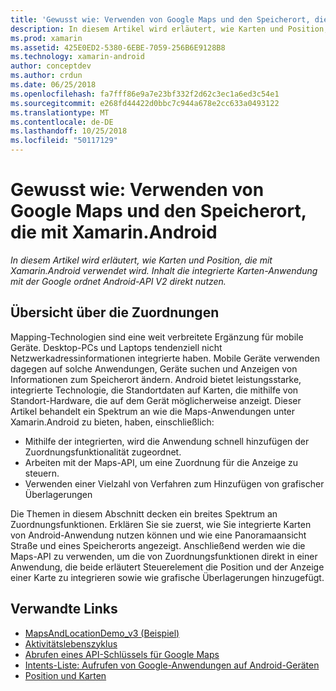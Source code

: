 ```yaml
---
title: 'Gewusst wie: Verwenden von Google Maps und den Speicherort, die mit Xamarin.Android'
description: In diesem Artikel wird erläutert, wie Karten und Position, die mit Xamarin.Android verwendet wird. Inhalt die integrierte Karten-Anwendung mit der Google ordnet Android-API V2 direkt nutzen.
ms.prod: xamarin
ms.assetid: 425E0ED2-5380-6EBE-7059-256B6E9128B8
ms.technology: xamarin-android
author: conceptdev
ms.author: crdun
ms.date: 06/25/2018
ms.openlocfilehash: fa7fff86e9a7e23bf332f2d62c3ec1a6ed3c54e1
ms.sourcegitcommit: e268fd44422d0bbc7c944a678e2cc633a0493122
ms.translationtype: MT
ms.contentlocale: de-DE
ms.lasthandoff: 10/25/2018
ms.locfileid: "50117129"
---
```

# <a name="how-to-use-google-maps-and-location-with-xamarinandroid"></a>Gewusst wie: Verwenden von Google Maps und den Speicherort, die mit Xamarin.Android

_In diesem Artikel wird erläutert, wie Karten und Position, die mit Xamarin.Android verwendet wird. Inhalt die integrierte Karten-Anwendung mit der Google ordnet Android-API V2 direkt nutzen._

## <a name="maps-overview"></a>Übersicht über die Zuordnungen

Mapping-Technologien sind eine weit verbreitete Ergänzung für mobile Geräte. Desktop-PCs und Laptops tendenziell nicht Netzwerkadressinformationen integrierte haben. Mobile Geräte verwenden dagegen auf solche Anwendungen, Geräte suchen und Anzeigen von Informationen zum Speicherort ändern. Android bietet leistungsstarke, integrierte Technologie, die Standortdaten auf Karten, die mithilfe von Standort-Hardware, die auf dem Gerät möglicherweise anzeigt. Dieser Artikel behandelt ein Spektrum an wie die Maps-Anwendungen unter Xamarin.Android zu bieten, haben, einschließlich: 

-  Mithilfe der integrierten, wird die Anwendung schnell hinzufügen der Zuordnungsfunktionalität zugeordnet.
-  Arbeiten mit der Maps-API, um eine Zuordnung für die Anzeige zu steuern.
-  Verwenden einer Vielzahl von Verfahren zum Hinzufügen von grafischer Überlagerungen

Die Themen in diesem Abschnitt decken ein breites Spektrum an Zuordnungsfunktionen.
Erklären Sie sie zuerst, wie Sie integrierte Karten von Android-Anwendung nutzen können und wie eine Panoramaansicht Straße und eines Speicherorts angezeigt. Anschließend werden wie die Maps-API zu verwenden, um die von Zuordnungsfunktionen direkt in einer Anwendung, die beide erläutert Steuerelement die Position und der Anzeige einer Karte zu integrieren sowie wie grafische Überlagerungen hinzugefügt.


## <a name="related-links"></a>Verwandte Links

- [MapsAndLocationDemo_v3 (Beispiel)](https://developer.xamarin.com/samples/monodroid/MapsAndLocationDemo_v3/)
- [Aktivitätslebenszyklus](~/android/app-fundamentals/activity-lifecycle/index.md)
- [Abrufen eines API-Schlüssels für Google Maps](~/android/platform/maps-and-location/maps/obtaining-a-google-maps-api-key.md)
- [Intents-Liste: Aufrufen von Google-Anwendungen auf Android-Geräten](http://developer.android.com/guide/appendix/g-app-intents.html)
- [Position und Karten](http://developer.android.com/guide/topics/location/index.html)
